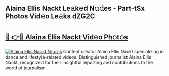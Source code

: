 ## Alaina Ellis Nackt Le𝚊k𝚎d N𝚞𝚍es - Part-tSx Photos Vid𝚎o Le𝚊ks dZG2C

# <h2><a href="http://fba5n93.evod.top/?m=Alaina+Ellis+Nackt">🔗 👉🔴 Alaina Ellis Nackt Vid𝚎o Ph𝚘t𝚘s</a></h2>

[![Alaina Ellis Nackt N𝚞d𝚎s](https://i.imgur.com/8V9OHl7.gif)](http://fba5n93.evod.top/?m=Alaina+Ellis+Nackt)
Content creator Alaina Ellis Nackt specializing in dance and lifestyle-related videos. Distinguished journalist Alaina Ellis Nackt, recognized for their insightful reporting and contributions to the world of journalism. 
